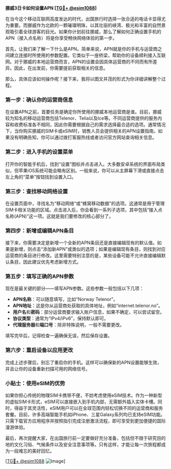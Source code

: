 **挪威3日卡如何设置APN [[TG💪+ @esim1088](https://t.me/s/esim1088)]**

在当今这个移动互联网高度发达的时代，出国旅行时选择一张合适的电话卡显得尤为重要。而挪威作为北欧的一颗璀璨明珠，以其壮丽的峡湾、极光和丰富的自然景观吸引着全球游客的目光。如果你计划前往挪威，那么了解如何正确设置手机的APN（接入点名称）将是你享受畅快网络体验的第一步。

首先，让我们来了解一下什么是APN。简单来说，APN就是你的手机与运营商之间建立连接时所使用的参数配置。它类似于一座桥梁，帮助你的设备顺利接入互联网。对于挪威的本地运营商而言，APN的设置会因具体运营商的不同而有所差异。因此，在出发前，你需要提前获取相关的信息。

那么，具体应该如何操作呢？接下来，我将以图文并茂的形式为你详细讲解整个过程。

### 第一步：确认你的运营商信息

在设置APN之前，首要任务是确定你所使用的挪威本地运营商是谁。目前，挪威较为知名的移动运营商包括Telenor、Telia以及Ice等。不同运营商提供的服务内容和收费标准各不相同，因此你需要根据自己的需求选择最合适的选项。通常情况下，当你购买挪威的SIM卡或eSIM时，销售人员会提供相关的APN设置指南。如果没有明确告知，你可以通过拨打客服热线或者访问官方网站查询相关信息。

### 第二步：进入手机的设置菜单

打开你的智能手机后，找到“设置”图标并点击进入。大多数安卓系统的界面布局类似，但苹果iOS系统可能会略有区别。一般来说，你可以从主屏幕下滑或直接点击左上角的“菜单”按钮找到设置入口。

### 第三步：查找移动网络设置

在设置页面中，寻找名为“移动网络”或“蜂窝移动数据”的选项。这通常是用于管理SIM卡相关功能的区域。点击进入后，你会看到一系列子选项，其中包括“接入点名称(APN)”这一项。这就是我们要修改的核心部分了。

### 第四步：新增或编辑APN条目

接下来，你需要决定是新增一个全新的APN条目还是直接编辑现有的默认值。如果是新增，则点击“添加新APN”或类似的选项；如果是编辑现有条目，则找到对应运营商的条目进行修改。这里需要特别注意的是，某些设备可能不允许直接编辑默认条目，因此建议优先考虑新增方式。

### 第五步：填写正确的APN参数

现在是最关键的部分——填写APN参数。这些参数一般包括以下几项：

- **APN名称**：可以随意填写，比如“Norway Telenor”。
- **APN地址**：这是你从运营商处获取的具体地址，例如“internet.telenor.no”。
- **用户名**和**密码**：部分运营商要求输入账户信息，如果不确定，可以尝试留空。
- **协议类型**：通常为“IPv4/IPv6”，保持默认即可。
- **代理服务器**和**端口号**：除非特殊说明，一般不需要更改。

填写完毕后，记得检查一遍确保无误，然后保存设置。

### 第六步：重启设备以应用更改

完成上述步骤后，别忘了重启你的手机。这样可以确保新的APN设置能够生效，并且让你的设备重新扫描可用的网络信号。

### 小贴士：使用eSIM的优势

如果你担心传统的物理SIM卡携带不便，不妨考虑使用eSIM技术。作为一种新型的虚拟SIM卡形式，eSIM可以直接嵌入到手机内部，无需额外插入实体卡槽。同时，得益于其灵活性，eSIM用户可以在全球范围内轻松切换不同的运营商和服务套餐。目前，许多高端智能手机如iPhone、三星Galaxy系列均已支持eSIM功能。只需下载官方应用程序并按照指引完成注册激活流程，即可享受到更加便捷的国际漫游体验。

最后，再次提醒大家，在出国旅行前一定要做好充分准备，包括但不限于研究目的地的文化习俗、气候条件以及安全注意事项等。只有这样，才能让每一次旅程都成为一段难忘的美好回忆。

[[TG💪+ @esim1088](https://t.me/s/esim1088) ![Image](https://i.postimg.cc/4NQfJmqS/Snipaste-2025-05-13-00-14-12.png)]